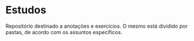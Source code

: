 # Estudos

Repositório destinado a anotações e exercícios. O mesmo está dividido por pastas, de acordo com os assuntos especificos.